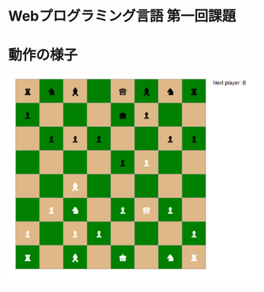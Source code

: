 # Webプログラミング言語 第一回課題

# 動作の様子
![image](https://github.com/tokatoka/react-chess/blob/main/Capture.PNG)
